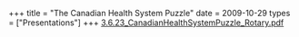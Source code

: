 +++
title = "The Canadian Health System Puzzle"
date = 2009-10-29
types = ["Presentations"]
+++
[3.6.23\_CanadianHealthSystemPuzzle\_Rotary.pdf](/files/3.6.23_CanadianHealthSystemPuzzle_Rotary.pdf)
